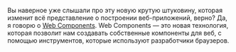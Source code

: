 Вы наверное уже слышали про эту новую крутую штуковину, которая изменит всё представление о построении веб-приложений, верно? Да, я говорю о [Web Components][1]. Web Components — это новая технология, которая позволит нам создавать собственные компоненты для веб, с помощью инструментов, которые используют разработчики браузеров.

[1]: http://webcomponents.org/ 
